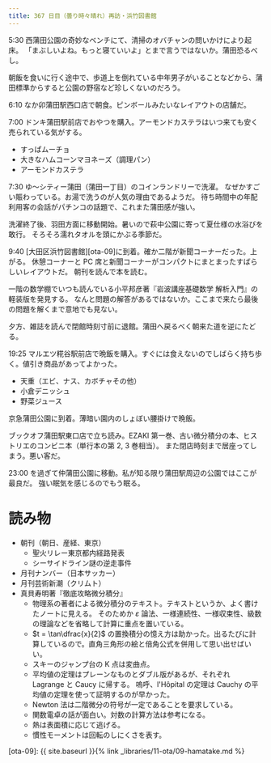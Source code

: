 ```yaml
---
title: 367 日目（曇り時々晴れ）再訪・浜竹図書館
---
```


5:30 西蒲田公園の奇妙なベンチにて、清掃のオバチャンの問いかけにより起床。
「まぶしいよね。もっと寝ていいよ」とまで言うではないか。蒲田恐るべし。

朝飯を食いに行く途中で、歩道上を倒れている中年男子がいることなどから、蒲田標準からすると公園の野宿など珍しくないのだろう。

6:10 なか卯蒲田駅西口店で朝食。ピンボールみたいなレイアウトの店舗だ。

7:00 ドンキ蒲田駅前店でおやつを購入。アーモンドカステラはいつ来ても安く売られている気がする。
* すっぱムーチョ
* 大きなハムコーンマヨネーズ（調理パン）
* アーモンドカステラ

7:30 ゆ～シティー蒲田（蒲田一丁目）のコインランドリーで洗濯。
なぜかすごい賑わっている。お湯で洗うのが人気の理由であるようだ。
待ち時間中の年配利用客の会話がパチンコの話題で、これまた蒲田感が強い。

洗濯終了後、羽田方面に移動開始。暑いので萩中公園に寄って夏仕様の水浴びを敢行。
そろそろ濡れタオルを頭にかぶる季節だ。

9:40 [大田区浜竹図書館][ota-09]に到着。確か二階が新聞コーナーだった。上がる。
休憩コーナーと PC 席と新聞コーナーがコンパクトにまとまったすばらしいレイアウトだ。
朝刊を読んで本を読む。

一階の数学棚でいつも読んでいる小平邦彦著『岩波講座基礎数学 解析入門』の軽装版を発見する。
なんと問題の解答があるではないか。ここまで来たら最後の問題を解くまで意地でも見ない。

夕方、雑誌を読んで閉館時刻寸前に退館。蒲田へ戻るべく朝来た道を逆にたどる。

19:25 マルエツ糀谷駅前店で晩飯を購入。すぐには食えないのでしばらく持ち歩く。値引き商品があってよかった。
* 天重（エビ、ナス、カボチャその他）
* 小倉デニッシュ
* 野菜ジュース

京急蒲田公園に到着。薄暗い園内のしょぼい腰掛けで晩飯。

ブックオフ蒲田駅東口店で立ち読み。EZAKI 第一巻、古い微分積分の本、ヒストリエのコンビニ本（単行本の第 2, 3 巻相当）。
また閉店時刻まで居座ってしまう。悪い客だ。

23:00 を過ぎて仲蒲田公園に移動。私が知る限り蒲田駅周辺の公園ではここが最良だ。
強い眠気を感じるのでもう眠る。

# 読み物

* 朝刊（朝日、産経、東京）
  * 聖火リレー東京都内経路発表
  * シーサイドライン謎の逆走事件
* 月刊ナンバー（日本サッカー）
* 月刊芸術新潮（クリムト）
* 真貝寿明著『徹底攻略微分積分』
  * 物理系の著者による微分積分のテキスト。テキストというか、よく書けたノートに見える。
    そのためか $\varepsilon$ 論法、一様連続性、一様収束性、級数の理論などを省略して計算に重点を置いている。
  * $t = \tan\dfrac{x}{2}$ の置換積分の憶え方は助かった。出るたびに計算しているので。直角三角形の絵と倍角公式を併用して思い出せばいい。
  * スキーのジャンプ台の K 点は変曲点。
  * 平均値の定理はプレーンなものとダブル版があるが、それぞれ Lagrange と Caucy に帰する。
    嗚呼、l'Hôpital の定理は Cauchy の平均値の定理を使って証明するのが早かった。
  * Newton 法は二階微分の符号が一定であることを要求している。
  * 関数電卓の話が面白い。対数の計算方法は参考になる。
  * 熱は表面積に応じて逃げる。
  * 慣性モーメントは回転のしにくさを表す。

[ota-09]: {{ site.baseurl }}{% link _libraries/11-ota/09-hamatake.md %}
